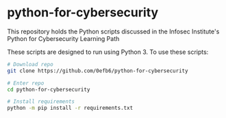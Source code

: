 # python-for-cybersecurity
This repository holds the Python scripts discussed in the Infosec Institute's Python for Cybersecurity Learning Path

These scripts are designed to run using Python 3.  To use these scripts:
```bash
# Download repo
git clone https://github.com/0efb6/python-for-cybersecurity

# Enter repo
cd python-for-cybersecurity

# Install requirements
python -m pip install -r requirements.txt
```
